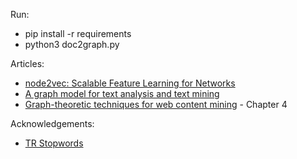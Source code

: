 Run:
* pip install -r requirements
* python3 doc2graph.py

Articles:  
* [node2vec: Scalable Feature Learning for Networks](https://cs.stanford.edu/people/jure/pubs/node2vec-kdd16.pdf)
* [A graph model for text analysis and text mining](#)
* [Graph-theoretic techniques for web content mining](#) - Chapter 4

Acknowledgements:
* [TR Stopwords](https://github.com/ahmetax/trstop)